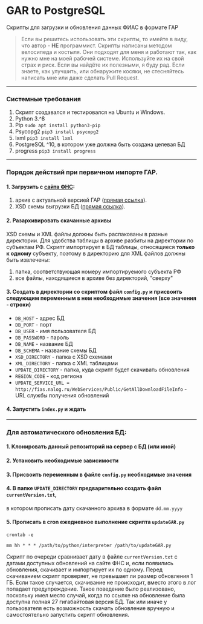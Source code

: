 # GAR to PostgreSQL
Скрипты для загрузки и обновления данных ФИАС в формате ГАР

> Если вы решитесь использовать эти скрипты, то имейте в виду, что автор - 
> **НЕ** программист. Скрипты написаны методом велосипеда и костыля. Они 
> подходят для меня и работают так, как нужно мне на моей рабочей системе.
> Используйте их на свой страх и риск.
> Если вы найдёте их полезными, я буду рад. Если знаете, как улучшить, или
> обнаружите косяки, не стесняйтесь написать мне или даже сделать Pull Request.

* * *
### Системные требования
1. Скрипт создавался и тестировался на Ubuntu и Windows.
2. Python 3.^8
3. Pip 
`sudo apt install python3-pip`
4. Psycopg2 
`pip3 install psycopg2`
5. lxml 
`pip3 install lxml`
6. PostgreSQL ^10, в котором уже должна быть создана целевая БД
7. progress
`pip3 install progress`
* * *

### Порядок действий при первичном импорте ГАР.

#### 1. Загрузить с [сайта ФНС](https://fias.nalog.ru/Updates):
1. архив с актуальной версией ГАР ([прямая ссылка](http://fias.nalog.ru/Public/Downloads/Actual/gar_xml.zip)).
2. XSD схемы выгрузки БД ([прямая ссылка](https://fias.nalog.ru/docs/gar_schemas.zip)).

#### 2. Разархивировать скачанные архивы
XSD схемы и XML файлы должны быть распакованы в разные директории.
Для удобства таблицы в архиве разбиты на директории по субъектам РФ.
Скрипт импортирует в БД таблицы, относящиеся **только к одному** субъекту,
поэтому в директорию для XML файлов должны быть извлечены:
1. папка, соответствующая номеру импортируемого субъекта РФ
2. все файлы, находящиеся в архиве без директорий, "сверху"

#### 3. Создать в директории со скриптом файл `config.py` и присвоить следующим переменным в нем необходимые значения (все значения - строки)
* `DB_HOST` - адрес БД
* `DB_PORT` - порт
* `DB_USER` - имя пользователя БД
* `DB_PASSWORD` - пароль
* `DB_NAME` - название БД
* `DB_SCHEMA` - название схемы БД
* `XSD_DIRECTORY` - папка с XSD схемами
* `XML_DIRECTORY` - папка с XML таблицами
* `UPDATE_DIRECTORY` - папка, куда скрипт будет скачивать обновления
* `REGION_CODE` - код региона
* `UPDATE_SERVICE_URL = http://fias.nalog.ru/WebServices/Public/GetAllDownloadFileInfo` - URL службы получения обновлений

#### 4. Запустить `index.py` и ждать

* * *

### Для автоматического обновления БД:

#### 1. Клонировать данный репозиторий на сервер с БД (или иной)
#### 2. Установить необходимые зависимости
#### 3. Присвоить переменным в файле `config.py` необходимые значения
#### 4. В папке `UPDATE_DIRECTORY` предварительно создать файл `currentVersion.txt`,
в котором прописать дату скачанного архива в формате `dd.mm.yyyy`
#### 5. Прописать в cron ежедневное выполнение скрипта `updateGAR.py`
```crontab -e```

```mm hh * * * /path/to/python/interpreter /path/to/updateGAR.py```

Скрипт по очереди сравнивает дату в файле `currentVersion.txt` с датами доступных 
обновлений на сайте ФНС и, если появились обновления, скачивает и импортирует их по одному.
Перед скачиванием скрипт проверяет, не превышает ли размер обновления 1 ГБ. Если такое
случается, скачивание не происходит, вместо этого в лог попадает предупреждение. Такое
поведение было реализовано, поскольку имел место случай, когда по ссылке на обновление 
была доступна полная 27 гигабайтовая версия БД.
Так или иначе у пользователя есть возможность скачать обновление вручную и самостоятельно 
запустить скрипт обновления.
